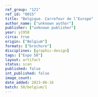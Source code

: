 ```yaml
---
ref_group: "121"
ref_id: "0015"
title: "Belgique. Carrefour de l’Europe"
author_name: ["unknown author"]
publisher: ["unknown publisher"]
year: y1958
circa: true
origin: ["Belgium"]
formats: ["brochure"]
disciplines: [graphic-design]
tags: ["Expo 58"]
layout: artifact
status: scan
published: false
int_published: false
image_count:
date_added: 2023-06-16
batch: 58/belgium/1
---
```

